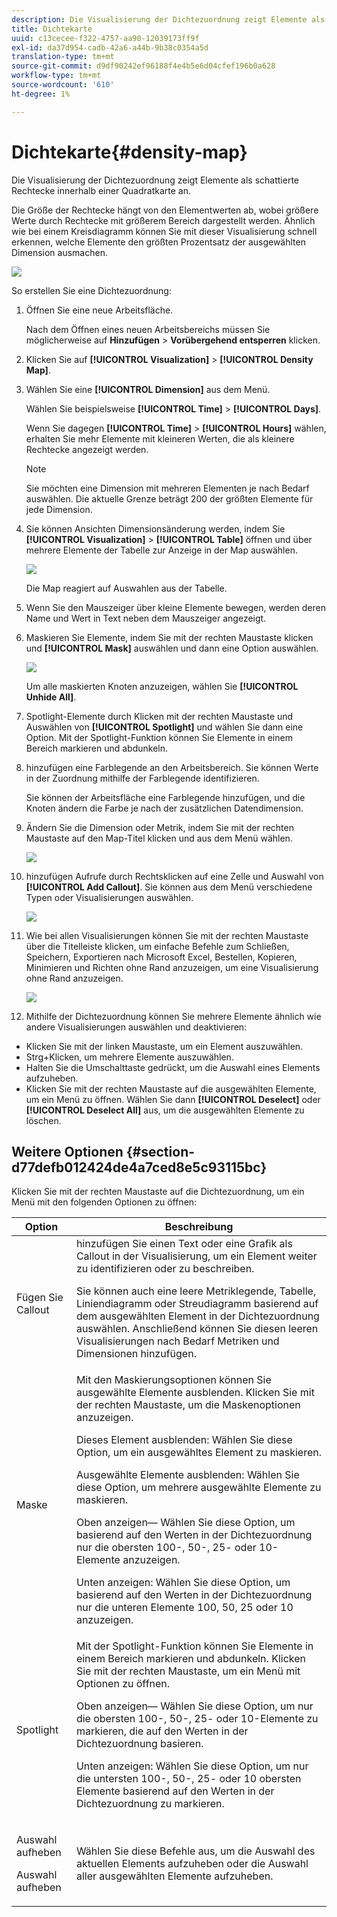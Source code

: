 ```yaml
---
description: Die Visualisierung der Dichtezuordnung zeigt Elemente als schattierte Rechtecke innerhalb einer Quadratkarte an.
title: Dichtekarte
uuid: c13cecee-f322-4757-aa90-12039173ff9f
exl-id: da37d954-cadb-42a6-a44b-9b38c0354a5d
translation-type: tm+mt
source-git-commit: d9df90242ef96188f4e4b5e6d04cfef196b0a628
workflow-type: tm+mt
source-wordcount: '610'
ht-degree: 1%

---
```


# Dichtekarte{#density-map}

Die Visualisierung der Dichtezuordnung zeigt Elemente als schattierte Rechtecke innerhalb einer Quadratkarte an.

Die Größe der Rechtecke hängt von den Elementwerten ab, wobei größere Werte durch Rechtecke mit größerem Bereich dargestellt werden. Ähnlich wie bei einem Kreisdiagramm können Sie mit dieser Visualisierung schnell erkennen, welche Elemente den größten Prozentsatz der ausgewählten Dimension ausmachen.

![](assets/density_map_day_visits.png)

So erstellen Sie eine Dichtezuordnung:

1. Öffnen Sie eine neue Arbeitsfläche.

   Nach dem Öffnen eines neuen Arbeitsbereichs müssen Sie möglicherweise auf **Hinzufügen** > **Vorübergehend entsperren** klicken.
1. Klicken Sie auf **[!UICONTROL Visualization]** > **[!UICONTROL Density Map]**.

1. Wählen Sie eine **[!UICONTROL Dimension]** aus dem Menü.

   Wählen Sie beispielsweise **[!UICONTROL Time]** > **[!UICONTROL Days]**.

   Wenn Sie dagegen **[!UICONTROL Time]** > **[!UICONTROL Hours]** wählen, erhalten Sie mehr Elemente mit kleineren Werten, die als kleinere Rechtecke angezeigt werden.

   >[!NOTE]
   >
   >Sie möchten eine Dimension mit mehreren Elementen je nach Bedarf auswählen. Die aktuelle Grenze beträgt 200 der größten Elemente für jede Dimension.

1. Sie können Ansichten Dimensionsänderung werden, indem Sie **[!UICONTROL Visualization]** > **[!UICONTROL Table]** öffnen und über mehrere Elemente der Tabelle zur Anzeige in der Map auswählen.

   ![](assets/density_map_day_selections.png)

   Die Map reagiert auf Auswahlen aus der Tabelle.

1. Wenn Sie den Mauszeiger über kleine Elemente bewegen, werden deren Name und Wert in Text neben dem Mauszeiger angezeigt.
1. Maskieren Sie Elemente, indem Sie mit der rechten Maustaste klicken und **[!UICONTROL Mask]** auswählen und dann eine Option auswählen.

   ![](assets/density_map_day_mask.png)

   Um alle maskierten Knoten anzuzeigen, wählen Sie **[!UICONTROL Unhide All]**.

1. Spotlight-Elemente durch Klicken mit der rechten Maustaste und Auswählen von **[!UICONTROL Spotlight]** und wählen Sie dann eine Option. Mit der Spotlight-Funktion können Sie Elemente in einem Bereich markieren und abdunkeln.
1. hinzufügen eine Farblegende an den Arbeitsbereich. Sie können Werte in der Zuordnung mithilfe der Farblegende identifizieren.

   Sie können der Arbeitsfläche eine Farblegende hinzufügen, und die Knoten ändern die Farbe je nach der zusätzlichen Datendimension.
1. Ändern Sie die Dimension oder Metrik, indem Sie mit der rechten Maustaste auf den Map-Titel klicken und aus dem Menü wählen.

   ![](assets/density_map_change_dim.png)

1. hinzufügen Aufrufe durch Rechtsklicken auf eine Zelle und Auswahl von **[!UICONTROL Add Callout]**. Sie können aus dem Menü verschiedene Typen oder Visualisierungen auswählen.

   ![](assets/density_map_callout.png)

1. Wie bei allen Visualisierungen können Sie mit der rechten Maustaste über die Titelleiste klicken, um einfache Befehle zum Schließen, Speichern, Exportieren nach Microsoft Excel, Bestellen, Kopieren, Minimieren und Richten ohne Rand anzuzeigen, um eine Visualisierung ohne Rand anzuzeigen.

   ![](assets/density_map_export.png)

1. Mithilfe der Dichtezuordnung können Sie mehrere Elemente ähnlich wie andere Visualisierungen auswählen und deaktivieren:

* Klicken Sie mit der linken Maustaste, um ein Element auszuwählen.
* Strg+Klicken, um mehrere Elemente auszuwählen.
* Halten Sie die Umschalttaste gedrückt, um die Auswahl eines Elements aufzuheben.
* Klicken Sie mit der rechten Maustaste auf die ausgewählten Elemente, um ein Menü zu öffnen. Wählen Sie dann **[!UICONTROL Deselect]** oder **[!UICONTROL Deselect All]** aus, um die ausgewählten Elemente zu löschen.

## Weitere Optionen {#section-d77defb012424de4a7ced8e5c93115bc}

Klicken Sie mit der rechten Maustaste auf die Dichtezuordnung, um ein Menü mit den folgenden Optionen zu öffnen:

<table id="table_3ADA85031C834792BFD041E186962A41"> 
 <thead> 
  <tr> 
   <th colname="col1" class="entry"> Option </th> 
   <th colname="col2" class="entry"> Beschreibung </th> 
  </tr>
 </thead>
 <tbody> 
  <tr> 
   <td colname="col1"> Fügen Sie Callout </td> 
   <td colname="col2">hinzufügen Sie einen Text oder eine Grafik als Callout in der Visualisierung, um ein Element weiter zu identifizieren oder zu beschreiben. <p>Sie können auch eine leere Metriklegende, Tabelle, Liniendiagramm oder Streudiagramm basierend auf dem ausgewählten Element in der Dichtezuordnung auswählen. Anschließend können Sie diesen leeren Visualisierungen nach Bedarf Metriken und Dimensionen hinzufügen. </p> </td> 
  </tr> 
  <tr> 
   <td colname="col1"> Maske </td> 
   <td colname="col2">Mit den Maskierungsoptionen können Sie ausgewählte Elemente ausblenden. Klicken Sie mit der rechten Maustaste, um die Maskenoptionen anzuzeigen. <p><span class="uicontrol"> Dieses Element</span> ausblenden: Wählen Sie diese Option, um ein ausgewähltes Element zu maskieren. </p> <p><span class="uicontrol"> Ausgewählte</span> Elemente ausblenden: Wählen Sie diese Option, um mehrere ausgewählte Elemente zu maskieren. </p> <p><span class="uicontrol"> Oben</span> anzeigen— Wählen Sie diese Option, um basierend auf den Werten in der Dichtezuordnung nur die obersten 100-, 50-, 25- oder 10-Elemente anzuzeigen. </p> <p><span class="uicontrol"> Unten</span> anzeigen: Wählen Sie diese Option, um basierend auf den Werten in der Dichtezuordnung nur die unteren Elemente 100, 50, 25 oder 10 anzuzeigen. </p> </td> 
  </tr> 
  <tr> 
   <td colname="col1"> Spotlight </td> 
   <td colname="col2"> Mit der Spotlight-Funktion können Sie Elemente in einem Bereich markieren und abdunkeln. Klicken Sie mit der rechten Maustaste, um ein Menü mit Optionen zu öffnen. <p><span class="uicontrol"> Oben</span> anzeigen— Wählen Sie diese Option, um nur die obersten 100-, 50-, 25- oder 10-Elemente zu markieren, die auf den Werten in der Dichtezuordnung basieren. </p> <p><span class="uicontrol"> Unten</span> anzeigen: Wählen Sie diese Option, um nur die untersten 100-, 50-, 25- oder 10 obersten Elemente basierend auf den Werten in der Dichtezuordnung zu markieren. </p> </td> 
  </tr> 
  <tr> 
   <td colname="col1"> <p>Auswahl aufheben </p> <p>Auswahl aufheben </p> </td> 
   <td colname="col2"> <p> Wählen Sie diese Befehle aus, um die Auswahl des aktuellen Elements aufzuheben oder die Auswahl aller ausgewählten Elemente aufzuheben. </p> </td> 
  </tr> 
 </tbody> 
</table>
